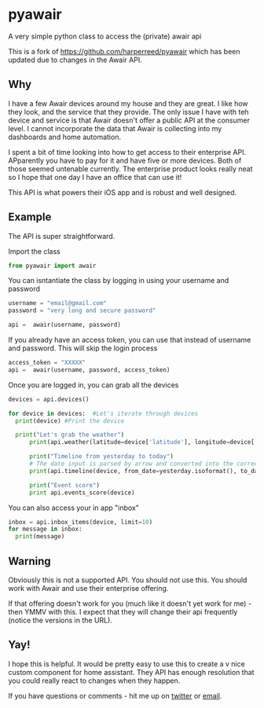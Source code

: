 # pyawair

A very simple python class to access the (private) awair api

This is a fork of https://github.com/harperreed/pyawair which has been updated due to changes in the Awair API.

## Why

I have a few Awair devices around my house and they are great. I like how they look, and the service that they provide. The only issue I have with teh device and service is that Awair doesn't offer a public API at the consumer level. I cannot incorporate the data that Awair is collecting into my dashboards and home automation.

I spent a bit of time looking into how to get access to their enterprise API. APparently you have to pay for it and have five or more devices. Both of those seemed untenable currently. The enterprise product looks really neat so I hope that one day I have an office that can use it!

This API is what powers their iOS app and is robust and well designed.

## Example

The API is super straightforward.

Import the class
```python
from pyawair import awair
```

You can isntantiate the class by logging in using your username and password
```python
username = "email@gmail.com"
password = "very long and secure password"

api =  awair(username, password)
```

If you already have an access token, you can use that instead of username and password. This will skip the login process
```python
access_token = "XXXXX"
api =  awair(username, password, access_token)
```

Once you are logged in, you can grab all the devices
```python
devices = api.devices()

for device in devices:  #Let's iterate through devices
  print(device) #Print the device

  print("Let's grab the weather")
      print(api.weather(latitude=device['latitude'], longitude=device['longitude']))

      print("Timeline from yesterday to today")
      # The date input is parsed by arrow and converted into the correct format
      print(api.timeline(device, from_date=yesterday.isoformat(), to_date=today.isoformat()))

      print("Event score")
      print api.events_score(device)
```

You can also access your in app "inbox"
```python
inbox = api.inbox_items(device, limit=10)
for message in inbox:
  print(message)
```
## Warning

Obviously this is not a supported API. You should not use this. You should work with Awair and use their enterprise offering.

If that offering doesn't work for you (much like it doesn't yet work for me) - then YMMV with this. I expect that they will change their api frequently (notice the versions in the URL).

## Yay!

I hope this is helpful. It would be pretty easy to use this to create a v nice custom component for home assistant. They API has enough resolution that you could really react to changes when they happen.

If you have questions or comments - hit me up on [twitter](https://twitter.com/harper/) or [email](mailto:harper@nata2.org).
